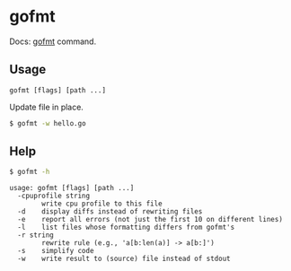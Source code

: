 # gofmt

Docs: [gofmt](https://golang.org/cmd/gofmt/) command.


## Usage

```
gofmt [flags] [path ...]
```

Update file in place.

```sh
$ gofmt -w hello.go
```


## Help

```sh
$ gofmt -h
```

```
usage: gofmt [flags] [path ...]
  -cpuprofile string
        write cpu profile to this file
  -d    display diffs instead of rewriting files
  -e    report all errors (not just the first 10 on different lines)
  -l    list files whose formatting differs from gofmt's
  -r string
        rewrite rule (e.g., 'a[b:len(a)] -> a[b:]')
  -s    simplify code
  -w    write result to (source) file instead of stdout
```
